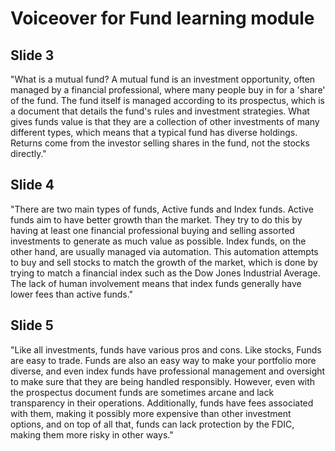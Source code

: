 # Voiceover for Fund learning module

## Slide 3
"What is a mutual fund?  A mutual fund is an investment opportunity, often managed by a financial professional, where many people buy in for a 'share' of the fund.  The fund itself is managed according to its prospectus, which is a document that details the fund's rules and investment strategies.  What gives funds value is that they are a collection of other investments of many different types, which means that a typical fund has diverse holdings.  Returns come from the investor selling shares in the fund, not the stocks directly."

## Slide 4
"There are two main types of funds, Active funds and Index funds.  Active funds aim to have better growth than the market.  They try to do this by having at least one financial professional buying and selling assorted investments to generate as much value as possible.  Index funds, on the other hand, are usually managed via automation.  This automation attempts to buy and sell stocks to match the growth of the market, which is done by trying to match a financial index such as the Dow Jones Industrial Average.  The lack of human involvement means that index funds generally have lower fees than active funds."

## Slide 5
"Like all investments, funds have various pros and cons.  Like stocks, Funds are easy to trade.  Funds are also an easy way to make your portfolio more diverse, and even index funds have professional management and oversight to make sure that they are being handled responsibly.  However, even with the prospectus document funds are sometimes arcane and lack transparency in their operations.  Additionally, funds have fees associated with them, making it possibly more expensive than other investment options, and on top of all that, funds can lack protection by the FDIC, making them more risky in other ways."